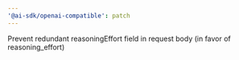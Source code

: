 ```yaml
---
'@ai-sdk/openai-compatible': patch
---
```


Prevent redundant reasoningEffort field in request body (in favor of reasoning_effort)

